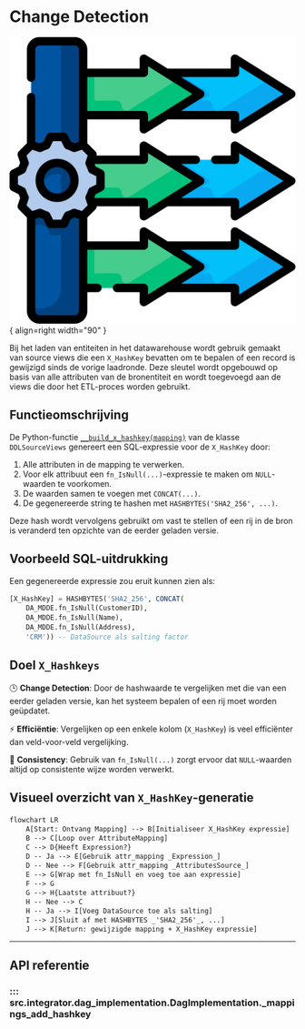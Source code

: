 # Change Detection
![Generator](../images/incremental.png){ align=right width="90" }

Bij het laden van entiteiten in het datawarehouse wordt gebruik gemaakt van source views die een `X_HashKey` bevatten om te bepalen of een record is gewijzigd sinds de vorige laadronde. Deze sleutel wordt opgebouwd op basis van alle attributen van de bronentiteit en wordt toegevoegd aan de views die door het ETL-proces worden gebruikt.

## Functieomschrijving

De Python-functie [`__build_x_hashkey(mapping)`](#src.generator.ddl_views_source.DDLSourceViews.__build_x_hashkey) van de klasse `DDLSourceViews` genereert een SQL-expressie voor de `X_HashKey` door:

1. Alle attributen in de mapping te verwerken.
2. Voor elk attribuut een `fn_IsNull(...)`-expressie te maken om `NULL`-waarden te voorkomen.
3. De waarden samen te voegen met `CONCAT(...)`.
4. De gegenereerde string te hashen met `HASHBYTES('SHA2_256', ...)`.

Deze hash wordt vervolgens gebruikt om vast te stellen of een rij in de bron is veranderd ten opzichte van de eerder geladen versie.

## Voorbeeld SQL-uitdrukking

Een gegenereerde expressie zou eruit kunnen zien als:

```sql
[X_HashKey] = HASHBYTES('SHA2_256', CONCAT(
    DA_MDDE.fn_IsNull(CustomerID),
    DA_MDDE.fn_IsNull(Name),
    DA_MDDE.fn_IsNull(Address),
    'CRM')) -- DataSource als salting factor
```

## Doel `X_Hashkeys`

🕒 **Change Detection**: Door de hashwaarde te vergelijken met die van een eerder geladen versie, kan het systeem bepalen of een rij moet worden geüpdatet.

⚡ **Efficiëntie**: Vergelijken op een enkele kolom (`X_HashKey`) is veel efficiënter dan veld-voor-veld vergelijking.

🧩 **Consistency**: Gebruik van `fn_IsNull(...)` zorgt ervoor dat `NULL`-waarden altijd op consistente wijze worden verwerkt.

## Visueel overzicht van `X_HashKey`-generatie

```mermaid
flowchart LR
    A[Start: Ontvang Mapping] --> B[Initialiseer X_HashKey expressie]
    B --> C[Loop over AttributeMapping]
    C --> D{Heeft Expression?}
    D -- Ja --> E[Gebruik attr_mapping _Expression_]
    D -- Nee --> F[Gebruik attr_mapping _AttributesSource_]
    E --> G[Wrap met fn_IsNull en voeg toe aan expressie]
    F --> G
    G --> H{Laatste attribuut?}
    H -- Nee --> C
    H -- Ja --> I[Voeg DataSource toe als salting]
    I --> J[Sluit af met HASHBYTES _'SHA2_256'_, ...]
    J --> K[Return: gewijzigde mapping + X_HashKey expressie]
```

---

## API referentie

### ::: src.integrator.dag_implementation.DagImplementation._mappings_add_hashkey
